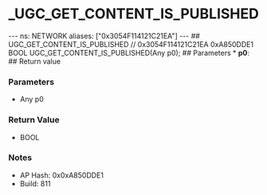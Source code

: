 # _UGC_GET_CONTENT_IS_PUBLISHED

--- ns: NETWORK aliases: ["0x3054F114121C21EA"] --- ## UGC_GET_CONTENT_IS_PUBLISHED  // 0x3054F114121C21EA 0xA850DDE1 BOOL UGC_GET_CONTENT_IS_PUBLISHED(Any p0);  ## Parameters * **p0**:  ## Return value

### Parameters
* Any p0

### Return Value
* BOOL

### Notes
* AP Hash: 0x0xA850DDE1
* Build: 811

